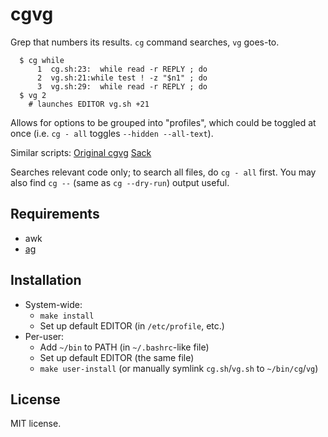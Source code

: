 cgvg
====
Grep that numbers its results.
`cg` command searches, `vg` goes-to.

```
  $ cg while
      1  cg.sh:23:  while read -r REPLY ; do
      2  vg.sh:21:while test ! -z "$n1" ; do
      3  vg.sh:29:  while read -r REPLY ; do
  $ vg 2
    # launches EDITOR vg.sh +21
```

Allows for options to be grouped into "profiles",
which could be toggled at once (i.e. `cg - all` toggles `--hidden --all-text`).

Similar scripts:
[Original cgvg](http://uzix.org/cgvg.html)
[Sack](https://github.com/sampson-chen/sack)

Searches relevant code only; to search all files, do `cg - all` first.
You may also find `cg --` (same as `cg --dry-run`) output useful.

Requirements
------------
- awk
- [ag](https://github.com/ggreer/the_silver_searcher.git)

Installation
------------
- System-wide:
  * `make install`
  * Set up default EDITOR (in `/etc/profile`, etc.)
- Per-user:
  * Add `~/bin` to PATH (in `~/.bashrc`-like file)
  * Set up default EDITOR (the same file)
  * `make user-install` (or manually symlink `cg.sh`/`vg.sh` to `~/bin/cg`/`vg`)

License
-------
MIT license.

